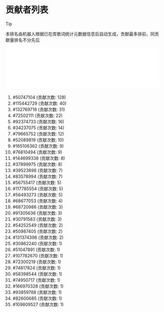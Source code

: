 # 贡献者列表

> [!TIP]
> 本排名由机器人根据已在库歌词统计元数据信息后自动生成，贡献最多排前，同贡献量排名不分先后

![贡献者头像画廊](./CONTRIBUTORS.svg)

1. #50747104 (贡献次数: 128)
2. #115442729 (贡献次数: 40)
3. #132769718 (贡献次数: 31)
4. #72502111 (贡献次数: 22)
5. #92374733 (贡献次数: 16)
6. #34237075 (贡献次数: 14)
7. #79665752 (贡献次数: 12)
8. #52089819 (贡献次数: 10)
9. #165106362 (贡献次数: 9)
10. #76810494 (贡献次数: 9)
11. #144699338 (贡献次数: 8)
12. #37899975 (贡献次数: 8)
13. #39523898 (贡献次数: 7)
14. #83578994 (贡献次数: 7)
15. #56755417 (贡献次数: 5)
16. #117785554 (贡献次数: 5)
17. #56493273 (贡献次数: 5)
18. #68677053 (贡献次数: 4)
19. #68720986 (贡献次数: 3)
20. #91305636 (贡献次数: 3)
21. #30791583 (贡献次数: 3)
22. #54252549 (贡献次数: 2)
23. #50987405 (贡献次数: 2)
24. #131374398 (贡献次数: 2)
25. #30862240 (贡献次数: 1)
26. #51047891 (贡献次数: 1)
27. #107782670 (贡献次数: 1)
28. #72300219 (贡献次数: 1)
29. #74817824 (贡献次数: 1)
30. #58398544 (贡献次数: 1)
31. #74950717 (贡献次数: 1)
32. #166970328 (贡献次数: 1)
33. #93859788 (贡献次数: 1)
34. #82600685 (贡献次数: 1)
35. #109809527 (贡献次数: 1)
